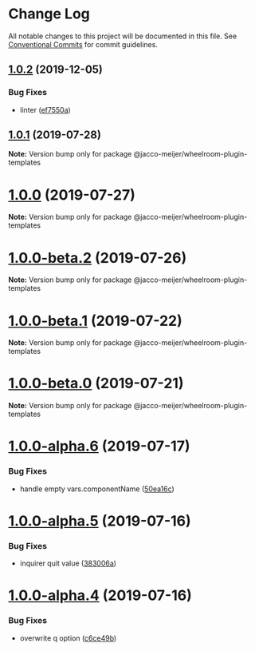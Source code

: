 # Change Log

All notable changes to this project will be documented in this file.
See [Conventional Commits](https://conventionalcommits.org) for commit guidelines.

## [1.0.2](https://github.com/jaccomeijer/wheelroom/compare/@jacco-meijer/wheelroom-plugin-templates@1.0.1...@jacco-meijer/wheelroom-plugin-templates@1.0.2) (2019-12-05)


### Bug Fixes

* linter ([ef7550a](https://github.com/jaccomeijer/wheelroom/commit/ef7550a))





## [1.0.1](https://github.com/jaccomeijer/wheelroom/compare/@jacco-meijer/wheelroom-plugin-templates@1.0.0...@jacco-meijer/wheelroom-plugin-templates@1.0.1) (2019-07-28)

**Note:** Version bump only for package @jacco-meijer/wheelroom-plugin-templates





# [1.0.0](https://github.com/jaccomeijer/wheelroom/compare/@jacco-meijer/wheelroom-plugin-templates@1.0.0-beta.2...@jacco-meijer/wheelroom-plugin-templates@1.0.0) (2019-07-27)

**Note:** Version bump only for package @jacco-meijer/wheelroom-plugin-templates





# [1.0.0-beta.2](https://github.com/jaccomeijer/wheelroom/compare/@jacco-meijer/wheelroom-plugin-templates@1.0.0-beta.1...@jacco-meijer/wheelroom-plugin-templates@1.0.0-beta.2) (2019-07-26)

**Note:** Version bump only for package @jacco-meijer/wheelroom-plugin-templates





# [1.0.0-beta.1](https://github.com/jaccomeijer/wheelroom/compare/@jacco-meijer/wheelroom-plugin-templates@1.0.0-beta.0...@jacco-meijer/wheelroom-plugin-templates@1.0.0-beta.1) (2019-07-22)

**Note:** Version bump only for package @jacco-meijer/wheelroom-plugin-templates





# [1.0.0-beta.0](https://github.com/jaccomeijer/wheelroom/compare/@jacco-meijer/wheelroom-plugin-templates@1.0.0-alpha.6...@jacco-meijer/wheelroom-plugin-templates@1.0.0-beta.0) (2019-07-21)

**Note:** Version bump only for package @jacco-meijer/wheelroom-plugin-templates





# [1.0.0-alpha.6](https://github.com/jaccomeijer/wheelroom/compare/@jacco-meijer/wheelroom-plugin-templates@1.0.0-alpha.5...@jacco-meijer/wheelroom-plugin-templates@1.0.0-alpha.6) (2019-07-17)


### Bug Fixes

* handle empty vars.componentName ([50ea16c](https://github.com/jaccomeijer/wheelroom/commit/50ea16c))





# [1.0.0-alpha.5](https://github.com/jaccomeijer/wheelroom/compare/@jacco-meijer/wheelroom-plugin-templates@1.0.0-alpha.4...@jacco-meijer/wheelroom-plugin-templates@1.0.0-alpha.5) (2019-07-16)


### Bug Fixes

* inquirer quit value ([383006a](https://github.com/jaccomeijer/wheelroom/commit/383006a))





# [1.0.0-alpha.4](https://github.com/jaccomeijer/wheelroom/compare/@jacco-meijer/wheelroom-plugin-templates@1.0.0-alpha.3...@jacco-meijer/wheelroom-plugin-templates@1.0.0-alpha.4) (2019-07-16)


### Bug Fixes

* overwrite q option ([c6ce49b](https://github.com/jaccomeijer/wheelroom/commit/c6ce49b))
